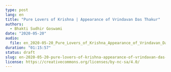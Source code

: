 ```yaml
---
type: post
lang: en
title: "Pure Lovers of Krishna | Appearance of Vrindavan Das Thakur"
authors:
  - Bhakti Sudhir Goswami
date: "2020-05-20"
audio:
  file: en_2020-05-20_Pure_Lovers_of_Krishna_Appearance_of_Vrindavan_Das_Thakur.mp3
duration: "01:15:57"
status: draft
slug: en-2020-05-20-pure-lovers-of-krishna-appearance-of-vrindavan-das-thakur
license: https://creativecommons.org/licenses/by-nc-sa/4.0/
---
```


